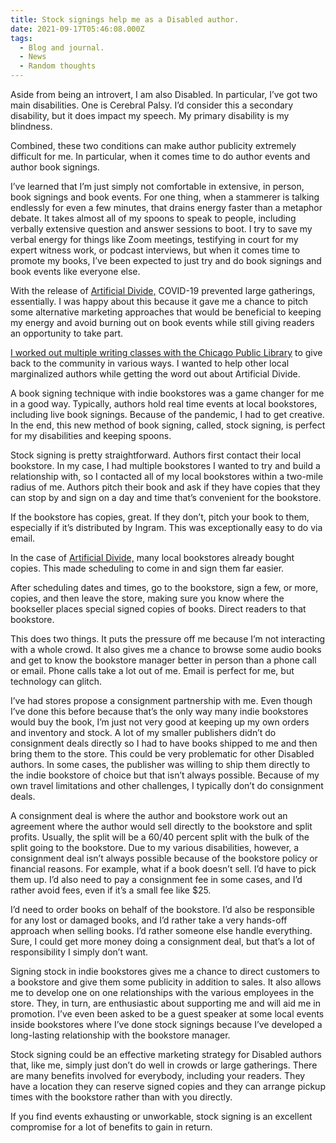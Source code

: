 ```yaml
---
title: Stock signings help me as a Disabled author.
date: 2021-09-17T05:46:08.000Z
tags:
  - Blog and journal.
  - News
  - Random thoughts
---
```


Aside from being an introvert, I am also Disabled. In particular, I’ve got two main disabilities. One is Cerebral Palsy. I’d consider this a secondary disability, but it does impact my speech. My primary disability is my blindness.

Combined, these two conditions can make author publicity extremely difficult for me. In particular, when it comes time to do author events and author book signings.

I’ve learned that I’m just simply not comfortable in extensive, in person, book signings and book events. For one thing, when a stammerer is talking endlessly for even a few minutes, that drains energy faster than a metaphor debate. It takes almost all of my spoons to speak to people, including verbally extensive question and answer sessions to boot. I try to save my verbal energy for things like Zoom meetings, testifying in court for my expert witness work, or podcast interviews, but when it comes time to promote my books, I’ve been expected to just try and do book signings and book events like everyone else.

With the release of [Artificial Divide,](https://www.indiebound.org/buy-local/9781990086083) COVID-19 prevented large gatherings, essentially. I was happy about this because it gave me a chance to pitch some alternative marketing approaches that would be beneficial to keeping my energy and avoid burning out on book events while still giving readers an opportunity to take part.

[I worked out multiple writing classes with the Chicago Public Library](https://robertkingett.com/calendar/) to give back to the community in various ways. I wanted to help other local marginalized authors while getting the word out about Artificial Divide.

A book signing technique with indie bookstores was a game changer for me in a good way. Typically, authors hold real time events at local bookstores, including live book signings. Because of the pandemic, I had to get creative. In the end, this new method of book signing, called, stock signing, is perfect for my disabilities and keeping spoons.

Stock signing is pretty straightforward. Authors first contact their local bookstore. In my case, I had multiple bookstores I wanted to try and build a relationship with, so I contacted all of my local bookstores within a two-mile radius of me. Authors pitch their book and ask if they have copies that they can stop by and sign on a day and time that’s convenient for the bookstore.

If the bookstore has copies, great. If they don’t, pitch your book to them, especially if it’s distributed by Ingram. This was exceptionally easy to do via email.

In the case of [Artificial Divide,](https://www.indiebound.org/buy-local/9781990086083) many local bookstores already bought copies. This made scheduling to come in and sign them far easier.

After scheduling dates and times, go to the bookstore, sign a few, or more, copies, and then leave the store, making sure you know where the bookseller places special signed copies of books. Direct readers to that bookstore.

This does two things. It puts the pressure off me because I’m not interacting with a whole crowd. It also gives me a chance to browse some audio books and get to know the bookstore manager better in person than a phone call or email. Phone calls take a lot out of me. Email is perfect for me, but technology can glitch.

I’ve had stores propose a consignment partnership with me. Even though I’ve done this before because that’s the only way many indie bookstores would buy the book, I’m just not very good at keeping up my own orders and inventory and stock. A lot of my smaller publishers didn’t do consignment deals directly so I had to have books shipped to me and then bring them to the store. This could be very problematic for other Disabled authors. In some cases, the publisher was willing to ship them directly to the indie bookstore of choice but that isn’t always possible. Because of my own travel limitations and other challenges, I typically don’t do consignment deals.

A consignment deal is where the author and bookstore work out an agreement where the author would sell directly to the bookstore and split profits. Usually, the split will be a 60/40 percent split with the bulk of the split going to the bookstore. Due to my various disabilities, however, a consignment deal isn’t always possible because of the bookstore policy or financial reasons. For example, what if a book doesn’t sell. I’d have to pick them up. I’d also need to pay a consignment fee in some cases, and I’d rather avoid fees, even if it’s a small fee like $25.

I’d need to order books on behalf of the bookstore. I’d also be responsible for any lost or damaged books, and I’d rather take a very hands-off approach when selling books. I’d rather someone else handle everything. Sure, I could get more money doing a consignment deal, but that’s a lot of responsibility I simply don’t want.

Signing stock in indie bookstores gives me a chance to direct customers to a bookstore and give them some publicity in addition to sales. It also allows me to develop one on one relationships with the various employees in the store. They, in turn, are enthusiastic about supporting me and will aid me in promotion. I’ve even been asked to be a guest speaker at some local events inside bookstores where I’ve done stock signings because I’ve developed a long-lasting relationship with the bookstore manager.

Stock signing could be an effective marketing strategy for Disabled authors that, like me, simply just don’t do well in crowds or large gatherings. There are many benefits involved for everybody, including your readers. They have a location they can reserve signed copies and they can arrange pickup times with the bookstore rather than with you directly.

If you find events exhausting or unworkable, stock signing is an excellent compromise for a lot of benefits to gain in return.
